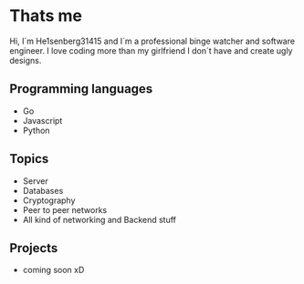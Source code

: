 # Thats me
Hi, I´m He1senberg31415 and I´m a professional binge watcher and software engineer. I love coding more than my girlfriend I don´t have and create ugly designs.

## Programming languages
- Go
- Javascript
- Python

## Topics
- Server
- Databases
- Cryptography
- Peer to peer networks
- All kind of networking and Backend stuff

## Projects
- coming soon xD
